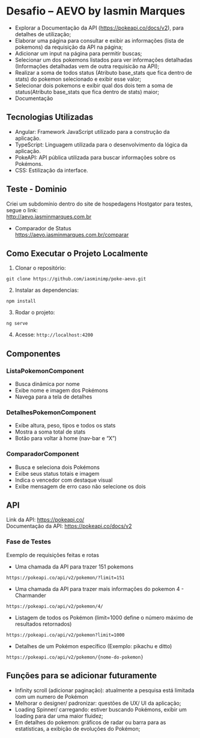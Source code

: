 # Desafio – AEVO by Iasmin Marques

- Explorar a Documentação da API (https://pokeapi.co/docs/v2), para detalhes de
  utilização;
- Elaborar uma página para consultar e exibir as informações (lista de pokemons) da
  requisição da API na página;
- Adicionar um input na página para permitir buscas;
- Selecionar um dos pokemons listados para ver informações detalhadas (Informações
  detalhadas vem de outra requisicão na API);
- Realizar a soma de todos status (Atributo base_stats que fica dentro de stats) do
  pokemon selecionado e exibir esse valor;
- Selecionar dois pokemons e exibir qual dos dois tem a soma de status(Atributo
  base_stats que fica dentro de stats) maior;
- Documentação

## Tecnologias Utilizadas <br/>

- Angular: Framework JavaScript utilizado para a construção da aplicação.
- TypeScript: Linguagem utilizada para o desenvolvimento da lógica da aplicação.
- PokeAPI: API pública utilizada para buscar informações sobre os Pokémons.
- CSS: Estilização da interface. <br/>

## Teste - Dominio

Criei um subdomínio dentro do site de hospedagens Hostgator para testes, segue o link: </br>
http://aevo.iasminmarques.com.br

- Comparador de Status </br>
  https://aevo.iasminmarques.com.br/comparar

## Como Executar o Projeto Localmente <br/>

1. Clonar o repositório:
```
git clone https://github.com/iasminimp/poke-aevo.git
 ```
2. Instalar as dependencias:
```
npm install
```
3. Rodar o projeto:
```
ng serve
```
4. Acesse: `http://localhost:4200`

## Componentes <br/>

### ListaPokemonComponent

- Busca dinâmica por nome
- Exibe nome e imagem dos Pokémons
- Navega para a tela de detalhes <br/>

### DetalhesPokemonComponent <br/>

- Exibe altura, peso, tipos e todos os stats
- Mostra a soma total de stats
- Botão para voltar à home (nav-bar e “X”)

### ComparadorComponent <br/>

- Busca e seleciona dois Pokémons
- Exibe seus status totais e imagem
- Indica o vencedor com destaque visual
- Exibe mensagem de erro caso não selecione os dois <br/>

## API

Link da API: https://pokeapi.co/ </br>
Documentação da API: https://pokeapi.co/docs/v2

### Fase de Testes

Exemplo de requisições feitas e rotas

- Uma chamada da API para trazer 151 pokemons

```
https://pokeapi.co/api/v2/pokemon/?limit=151
```

- Uma chamada da API para trazer mais informações do pokemon 4 - Charmander

```
https://pokeapi.co/api/v2/pokemon/4/
```

- Listagem de todos os Pokémon (limit=1000 define o número máximo de resultados
  retornados)

```
https://pokeapi.co/api/v2/pokemon?limit=1000
```

- Detalhes de um Pokémon específico (Exemplo: pikachu e ditto)

```
https://pokeapi.co/api/v2/pokemon/{nome-do-pokemon}
```

## Funções para se adicionar futuramente

- Infinity scroll (adicionar paginação): atualmente a pesquisa está limitada com um
  numero de Pokémon
- Melhorar o designer/ padronizar: questões de UX/ UI da aplicação;
- Loading Spinner/ carregando: estiver buscando Pokémons, exibir um loading para dar
  uma maior fluidez;
- Em detalhes do pokemon: gráficos de radar ou barra para as estatísticas, a exibição de
  evoluções do Pokémon;
